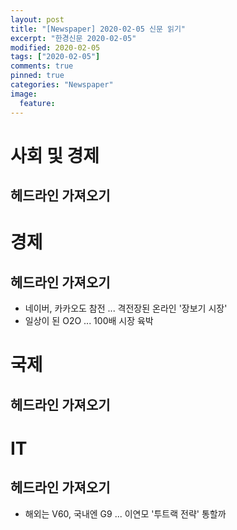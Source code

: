```yaml
---
layout: post
title: "[Newspaper] 2020-02-05 신문 읽기"
excerpt: "한경신문 2020-02-05"
modified: 2020-02-05
tags: ["2020-02-05"]
comments: true
pinned: true
categories: "Newspaper"
image:
  feature:
---
```


# 사회 및 경제
## 헤드라인 가져오기

# 경제
## 헤드라인 가져오기
- 네이버, 카카오도 참전 ... 격전장된 온라인 '장보기 시장'
- 일상이 된 O2O ... 100배 시장 육박

# 국제
## 헤드라인 가져오기

# IT
## 헤드라인 가져오기
- 해외는 V60, 국내엔 G9 ... 이연모 '투트랙 전략' 통할까

